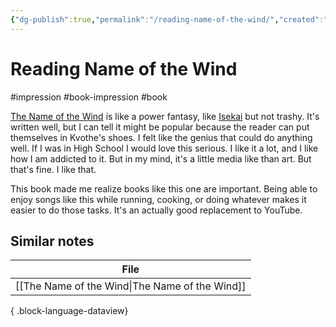 ```yaml
---
{"dg-publish":true,"permalink":"/reading-name-of-the-wind/","created":"2024-01-19T10:31:40.683+09:00","updated":"2024-01-19T10:43:53.164+09:00"}
---
```


# Reading Name of the Wind

#impression #book-impression #book 

[The Name of the Wind](https://en.wikipedia.org/wiki/The_Name_of_the_Wind) is like a power fantasy, like [Isekai](https://en.wikipedia.org/wiki/Isekai) but not trashy. It's written well, but I can tell it might be popular because the reader can put themselves in Kvothe's shoes. I felt like the genius that could do anything well. If I was in High School I would love this serious. I like it a lot, and I like how I am addicted to it. But in my mind, it's a little media like than art. But that's fine. I like that.

This book made me realize books like this one are important. Being able to enjoy songs like this while running, cooking, or doing whatever makes it easier to do those tasks. It's an actually good replacement to YouTube.

## Similar notes

| File                                              |
| ------------------------------------------------- |
| [[The Name of the Wind\|The Name of the Wind]] |

{ .block-language-dataview}
